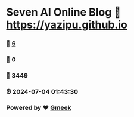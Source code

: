 # Seven AI Online Blog :link: https://yazipu.github.io 
### :page_facing_up: [6](https://yazipu.github.io/tag.html) 
### :speech_balloon: 0 
### :hibiscus: 3449 
### :alarm_clock: 2024-07-04 01:43:30 
### Powered by :heart: [Gmeek](https://github.com/Meekdai/Gmeek)
